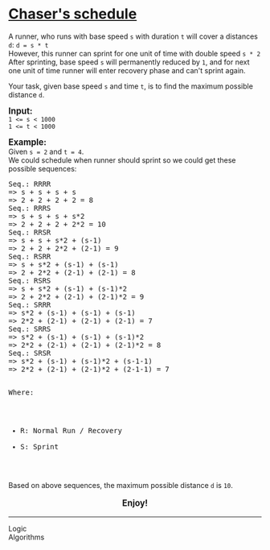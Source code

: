 <div class="description-content p-4">
<div class="markdown prose max-w-none mb-8" id="description"><h1><a href="https://www.codewars.com/kata/628df6b29070907ecb3c2d83" target="_blank">Chaser's schedule</a></h1><p>A runner, who runs with base speed <code>s</code> with duration <code>t</code> will cover a distances <code>d</code>: <code>d = s * t</code><br>
However, this runner can sprint for one unit of time with double speed <code>s * 2</code><br>
After sprinting, base speed <code>s</code> will permanently reduced by <code>1</code>, and for next one unit of time runner will enter recovery phase and can't sprint again.</p>
<p>Your task, given base speed <code>s</code> and time <code>t</code>, is to find the maximum possible distance <code>d</code>.</p>
<p><b style="font-size: larger;">Input:</b><br> 
<code>1 &lt;= s &lt; 1000</code><br>
<code>1 &lt;= t &lt; 1000</code></p>
<p><b style="font-size: larger;">Example:</b><br> 
Given <code>s = 2</code> and <code>t = 4</code>.<br>
We could schedule when runner should sprint so we could get these possible sequences:<br></p>
<pre>Seq.: RRRR
=&gt; s + s + s + s
=&gt; 2 + 2 + 2 + 2 = 8
Seq.: RRRS
=&gt; s + s + s + s*2
=&gt; 2 + 2 + 2 + 2*2 = 10
Seq.: RRSR
=&gt; s + s + s*2 + (s-1)
=&gt; 2 + 2 + 2*2 + (2-1) = 9
Seq.: RSRR
=&gt; s + s*2 + (s-1) + (s-1)
=&gt; 2 + 2*2 + (2-1) + (2-1) = 8
Seq.: RSRS
=&gt; s + s*2 + (s-1) + (s-1)*2
=&gt; 2 + 2*2 + (2-1) + (2-1)*2 = 9
Seq.: SRRR
=&gt; s*2 + (s-1) + (s-1) + (s-1)
=&gt; 2*2 + (2-1) + (2-1) + (2-1) = 7
Seq.: SRRS
=&gt; s*2 + (s-1) + (s-1) + (s-1)*2
=&gt; 2*2 + (2-1) + (2-1) + (2-1)*2 = 8
Seq.: SRSR
=&gt; s*2 + (s-1) + (s-1)*2 + (s-1-1)
=&gt; 2*2 + (2-1) + (2-1)*2 + (2-1-1) = 7

Where:

- R: Normal Run / Recovery
- S: Sprint

</pre>
<p>Based on above sequences, the maximum possible distance <code>d</code> is <code>10</code>.</p>
<p style="font-size: larger; text-align: center;"><b>Enjoy!</b></p></div>
<hr>
<div class="mt-4"><span><i class="icon-moon-tag "></i></span><div class="keyword-tag">Logic</div><div class="keyword-tag">Algorithms</div></div>
</div>